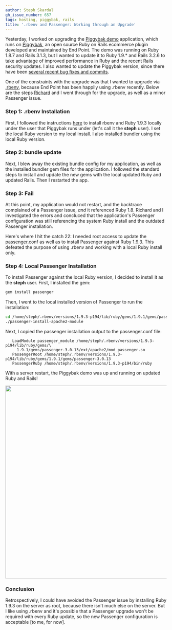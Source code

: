 ```yaml
---
author: Steph Skardal
gh_issue_number: 657
tags: hosting, piggybak, rails
title: '.rbenv and Passenger: Working through an Upgrade'
---
```


Yesterday, I worked on upgrading the [Piggybak demo](http://www.piggybak.org/demo/) application, which runs on [Piggybak](http://www.piggybak.org/), an open source Ruby on Rails ecommerce plugin developed and maintained by End Point. The demo was running on Ruby 1.8.7 and Rails 3.1.3, but I wanted to update it to Ruby 1.9.* and Rails 3.2.6 to take advantage of improved performance in Ruby and the recent Rails security updates. I also wanted to update the Piggybak version, since there have been [several recent bug fixes and commits](https://github.com/stephskardal/piggybak/commits/master).

One of the constraints with the upgrade was that I wanted to upgrade via [.rbenv](https://github.com/sstephenson/rbenv/), because End Point has been happily using .rbenv recently. Below are the steps [Richard](/team/richard_templet) and I went through for the upgrade, as well as a minor Passenger issue.

### Step 1: .rbenv Installation

First, I followed the instructions [here](https://github.com/sstephenson/rbenv/) to install rbenv and Ruby 1.9.3 locally under the user that Piggybak runs under (let's call it the **steph** user). I set the local Ruby version to my local install. I also installed bundler using the local Ruby version.

### Step 2: bundle update

Next, I blew away the existing bundle config for my application, as well as the installed bundler gem files for the application. I followed the standard steps to install and update the new gems with the local updated Ruby and updated Rails. Then I restarted the app.

### Step 3: Fail

At this point, my application would not restart, and the backtrace complained of a Passenger issue, *and* it referenced Ruby 1.8. Richard and I investigated the errors and concluced that the application's Passenger configuration was still referencing the system Ruby install and the outdated Passenger installation.

Here's where I hit the catch 22: I needed root access to update the passenger.conf as well as to install Passenger against Ruby 1.9.3. This defeated the purpose of using .rbenv and working with a local Ruby install only.

### Step 4: Local Passenger Installation

To install Passenger against the local Ruby version, I decided to install it as the **steph** user. First, I installed the gem:

```ruby
gem install passenger
```

Then, I went to the local installed version of Passenger to run the installation:

```bash
cd /home/steph/.rbenv/versions/1.9.3-p194/lib/ruby/gems/1.9.1/gems/passenger-3.0.13/bin
./passenger-install-apache2-module
```

Next, I copied the passenger installation output to the passenger.conf file:

```
   LoadModule passenger_module /home/steph/.rbenv/versions/1.9.3-p194/lib/ruby/gems/\
     1.9.1/gems/passenger-3.0.13/ext/apache2/mod_passenger.so
   PassengerRoot /home/steph/.rbenv/versions/1.9.3-p194/lib/ruby/gems/1.9.1/gems/passenger-3.0.13
   PassengerRuby /home/steph/.rbenv/versions/1.9.3-p194/bin/ruby
```

With a server restart, the Piggybak demo was up and running on updated Ruby and Rails!

<img border="0" src="/blog/2012/06/22/rbenv-passenger-upgrade/image-0.png" width="600"/>

### Conclusion

Retrospectively, I could have avoided the Passenger issue by installing Ruby 1.9.3 on the server as root, because there isn't much else on the server. But I like using .rbenv and it's possible that a Passenger upgrade won't be required with every Ruby update, so the new Passenger configuration is acceptable [to me, for now].
